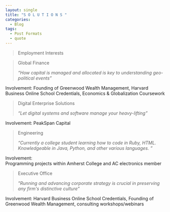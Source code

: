 ```yaml
---
layout: single
title: "S O L U T I O N S "
categories:
  - Blog 
tags:
  - Post Formats 
  - quote
---
```


> Employment Interests


> Global Finance
>
> <cite> “How capital is managed and allocated is key to understanding geo-political events”  

Involvement: 
Founding of Greenwood Wealth Management, Harvard Business Online School Credentials, Economics & Globalization Coursework


> Digital Enterprise Solutions
>
> <cite> “Let digital systems and software manage your heavy-lifting” 

Involvement: 
PeakSpan Capital 



> Engineering
>
> <cite> “Currently a college student learning how to code in Ruby, HTML. Knowledgeable in Java, Python, and other various languages. ” 

Involvement:  
Programming projects within Amherst College and AC electronics member



 
>  Executive Office 
>
> <cite> "Running and advancing corporate strategy is crucial in preserving any firm's distinctive culture"

Involvement: 
Harvard Business Online School Credentials, Founding of Greenwood Wealth Management, consulting workshops/webinars


